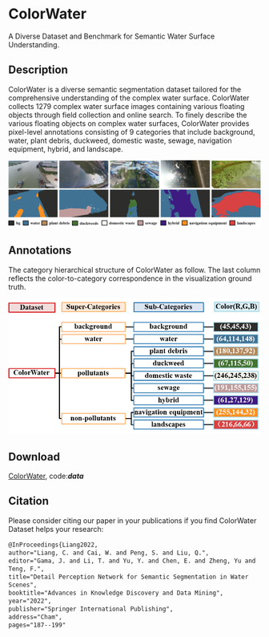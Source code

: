 # ColorWater
A Diverse Dataset and Benchmark for Semantic Water Surface Understanding.

## Description
ColorWater is a diverse semantic segmentation dataset tailored for the comprehensive understanding of the complex water surface. ColorWater collects 1279 complex water surface images containing various floating objects through field collection and online search. To finely describe the various floating objects on complex water surfaces, ColorWater provides pixel-level annotations consisting of 9 categories that include background, water, plant debris, duckweed, domestic waste, sewage, navigation equipment, hybrid, and landscape.

![](./images/examples.png)

## Annotations
The category hierarchical structure of ColorWater as follow. The last column reflects the color-to-category correspondence in the visualization ground truth.

![](./images/class.png)

## Download

[ColorWater](https://pan.baidu.com/s/1DdaWR30HLBOEoz9-ca6u2Q), code:***data***

## Citation
Please consider citing our paper in your publications if you find ColorWater Dataset helps your research:
```
@InProceedings{Liang2022,
author="Liang, C. and Cai, W. and Peng, S. and Liu, Q.",
editor="Gama, J. and Li, T. and Yu, Y. and Chen, E. and Zheng, Yu and Teng, F.",
title="Detail Perception Network for Semantic Segmentation in Water Scenes",
booktitle="Advances in Knowledge Discovery and Data Mining",
year="2022",
publisher="Springer International Publishing",
address="Cham",
pages="187--199"
```
